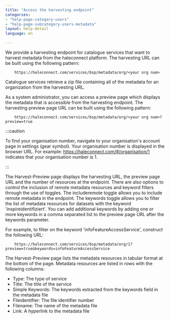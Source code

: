 ```yaml
---
title: "Access the harvesting endpoint"
categories:
- "help-page-category-users"
- "help-page-subcategory-users-metadata"
layout: help-detail
language: en

---
```


We provide a harvesting endpoint for catalogue services that want to harvest metadata from the haleconnect platform. The harvesting URL can be built using the following pattern:

```
    https://haleconnect.com/services/bsp/metadata/org/<your org num>
```

Catalogue services retrieve a zip file containing all of the metadata for an organization from the harvesting URL.

As a system administrator, you can access a preview page which displays the metadata that is accessible from the harvesting endpoint. The harvesting preview page URL can be built using the following pattern:

```
    https://haleconnect.com/services/bsp/metadata/org/<your org num>?preview=true
```

:::caution

To find your organisation number, navigate to your organisation's account page in settings (gear symbol). Your organisation number is displayed in the browser URL. For example: https://haleconnect.com/#/organisation/1 indicates that your organisation number is 1.

:::

The Harvest-Preview page displays the harvesting URL, the preview page URL and the number of resources at the endpoint. There are also options to control the inclusion of remote metadata resources and keyword filters through the use of toggles. The includeremote toggle allows you to include remote metadata in the endpoint. The keywords toggle allows you to filter the list of metadata resources for datasets with the keyword 'inspireidentifiziert'. You can add additional keywords by adding one or more keywords in a comma separated list to the preview page URL after the keywords parameter.

For example, to filter on the keyword 'infoFeatureAccessService', construct the following URL:

```
    https://haleconnect.com/services/bsp/metadata/org/1?preview=true&keywords=infoFeatureAccessService
```

The Harvest-Preview page lists the metadata resources in tabular format at the bottom of the page. Metadata resources are listed in rows with the following columns:

* Type: The type of service
* Title: The title of the service
* Simple Keywords: The keywords extracted from the keywords field in the metadata file
* Fileidentifier: The file identifier number
* Filename: The name of the metadata file
* Link: A hyperlink to the metadata file
